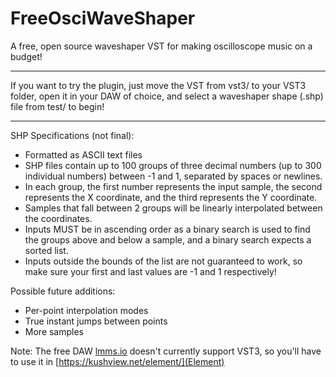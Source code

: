 # FreeOsciWaveShaper
A free, open source waveshaper VST for making oscilloscope music on a budget!

----------

If you want to try the plugin, just move the VST from vst3/ to your VST3 folder, open it in your DAW of choice, and select a waveshaper shape (.shp) file from test/ to begin!

----------

SHP Specifications (not final):
- Formatted as ASCII text files
- SHP files contain up to 100 groups of three decimal numbers (up to 300 individual numbers) between -1 and 1, separated by spaces or newlines.
- In each group, the first number represents the input sample, the second represents the X coordinate, and the third represents the Y coordinate.
- Samples that fall between 2 groups will be linearly interpolated between the coordinates.
- Inputs MUST be in ascending order as a binary search is used to find the groups above and below a sample, and a binary search expects a sorted list.
- Inputs outside the bounds of the list are not guaranteed to work, so make sure your first and last values are -1 and 1 respectively!  

Possible future additions:
- Per-point interpolation modes
- True instant jumps between points
- More samples

Note: The free DAW [lmms.io](LMMS) doesn't currently support VST3, so you'll have to use it in [https://kushview.net/element/](Element)
